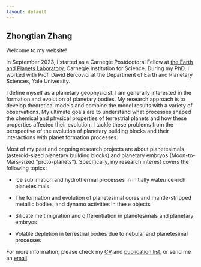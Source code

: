 ```yaml
---
layout: default
---
```


## Zhongtian Zhang 

Welcome to my website! 

In September 2023, I started as a Carnegie Postdoctoral Fellow at [the Earth and Planets Laboratory](https://epl.carnegiescience.edu), Carnegie Institution for Science. During my PhD, I worked with Prof. David Bercovici at the Department of Earth and Planetary Sciences, Yale University.

I define myself as a planetary geophysicist. I am generally interested in the formation and evolution of planetary bodies. My research approach is to develop theoretical models and combine the model results with a variety of observations. My ultimate goals are to understand what processes shaped the chemical and physical properties of terrestrial planets and how these properties affected their evolution. I tackle these problems from the perspective of the evolution of planetary building blocks and their interactions with planet formation processes.

Most of my past and ongoing research projects are about planetesimals (asteroid-sized planetary building blocks) and planetary embryos (Moon-to-Mars-sized "proto-planets"). Specifically, my research interest covers the following topics:

* Ice sublimation and hydrothermal processes in initially water/ice-rich planetesimals

* The formation and evolution of planetesimal cores and mantle-stripped metallic bodies, and dynamo activities in these objects

* Silicate melt migration and differentiation in planetesimals and planetary embryos

* Volatile depletion in terrestrial bodies due to nebular and planetesimal processes

For more information, please check my [CV](https://zhangepl.github.io/ZZCV.pdf) and [publication list](https://zhangepl.github.io/publications), or send me an [email](mailto:zzhang10@carnegiescience.edu).
